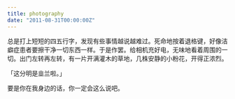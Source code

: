 ```yaml
---
title: photography
date: "2011-08-31T00:00:00Z"
---
```


总是打上短短的四五行字，发现有些事情越说越难过。死命地按着退格键，好像洁癖症患者要擦干净一切东西一样。于是作罢。给相机充好电，无味地看着周围的一切。出门左转再左转，有一片开满灌木的草地，几株安静的小粉花，开得正浓烈。

「这分明是韭兰啦。」

要是你在我身边的话，你一定会这么说吧。